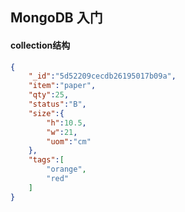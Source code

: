 ## MongoDB 入门
#### collection结构
```json
{
    "_id":"5d52209cecdb26195017b09a",
    "item":"paper",
    "qty":25,
    "status":"B",
    "size":{
        "h":10.5,
        "w":21,
        "uom":"cm"
    },
    "tags":[
        "orange",
        "red"
    ]
}
```